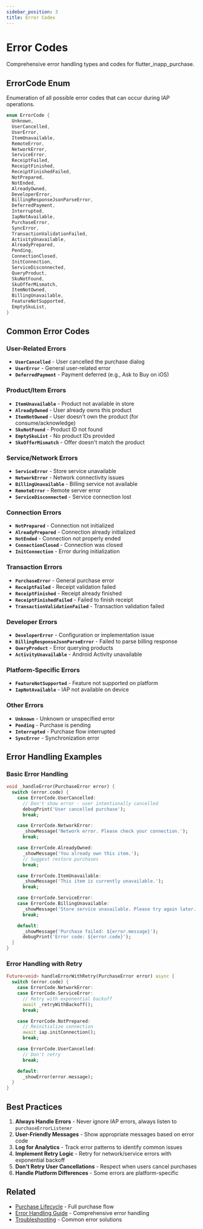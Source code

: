 ```yaml
---
sidebar_position: 3
title: Error Codes
---
```


# Error Codes

Comprehensive error handling types and codes for flutter_inapp_purchase.

## ErrorCode Enum

Enumeration of all possible error codes that can occur during IAP operations.

```dart
enum ErrorCode {
  Unknown,
  UserCancelled,
  UserError,
  ItemUnavailable,
  RemoteError,
  NetworkError,
  ServiceError,
  ReceiptFailed,
  ReceiptFinished,
  ReceiptFinishedFailed,
  NotPrepared,
  NotEnded,
  AlreadyOwned,
  DeveloperError,
  BillingResponseJsonParseError,
  DeferredPayment,
  Interrupted,
  IapNotAvailable,
  PurchaseError,
  SyncError,
  TransactionValidationFailed,
  ActivityUnavailable,
  AlreadyPrepared,
  Pending,
  ConnectionClosed,
  InitConnection,
  ServiceDisconnected,
  QueryProduct,
  SkuNotFound,
  SkuOfferMismatch,
  ItemNotOwned,
  BillingUnavailable,
  FeatureNotSupported,
  EmptySkuList,
}
```

## Common Error Codes

### User-Related Errors

- **`UserCancelled`** - User cancelled the purchase dialog
- **`UserError`** - General user-related error
- **`DeferredPayment`** - Payment deferred (e.g., Ask to Buy on iOS)

### Product/Item Errors

- **`ItemUnavailable`** - Product not available in store
- **`AlreadyOwned`** - User already owns this product
- **`ItemNotOwned`** - User doesn't own the product (for consume/acknowledge)
- **`SkuNotFound`** - Product ID not found
- **`EmptySkuList`** - No product IDs provided
- **`SkuOfferMismatch`** - Offer doesn't match the product

### Service/Network Errors

- **`ServiceError`** - Store service unavailable
- **`NetworkError`** - Network connectivity issues
- **`BillingUnavailable`** - Billing service not available
- **`RemoteError`** - Remote server error
- **`ServiceDisconnected`** - Service connection lost

### Connection Errors

- **`NotPrepared`** - Connection not initialized
- **`AlreadyPrepared`** - Connection already initialized
- **`NotEnded`** - Connection not properly ended
- **`ConnectionClosed`** - Connection was closed
- **`InitConnection`** - Error during initialization

### Transaction Errors

- **`PurchaseError`** - General purchase error
- **`ReceiptFailed`** - Receipt validation failed
- **`ReceiptFinished`** - Receipt already finished
- **`ReceiptFinishedFailed`** - Failed to finish receipt
- **`TransactionValidationFailed`** - Transaction validation failed

### Developer Errors

- **`DeveloperError`** - Configuration or implementation issue
- **`BillingResponseJsonParseError`** - Failed to parse billing response
- **`QueryProduct`** - Error querying products
- **`ActivityUnavailable`** - Android Activity unavailable

### Platform-Specific Errors

- **`FeatureNotSupported`** - Feature not supported on platform
- **`IapNotAvailable`** - IAP not available on device

### Other Errors

- **`Unknown`** - Unknown or unspecified error
- **`Pending`** - Purchase is pending
- **`Interrupted`** - Purchase flow interrupted
- **`SyncError`** - Synchronization error

## Error Handling Examples

### Basic Error Handling

```dart
void _handleError(PurchaseError error) {
  switch (error.code) {
    case ErrorCode.UserCancelled:
      // Don't show error - user intentionally cancelled
      debugPrint('User cancelled purchase');
      break;

    case ErrorCode.NetworkError:
      _showMessage('Network error. Please check your connection.');
      break;

    case ErrorCode.AlreadyOwned:
      _showMessage('You already own this item.');
      // Suggest restore purchases
      break;

    case ErrorCode.ItemUnavailable:
      _showMessage('This item is currently unavailable.');
      break;

    case ErrorCode.ServiceError:
    case ErrorCode.BillingUnavailable:
      _showMessage('Store service unavailable. Please try again later.');
      break;

    default:
      _showMessage('Purchase failed: ${error.message}');
      debugPrint('Error code: ${error.code}');
  }
}
```

### Error Handling with Retry

```dart
Future<void> handleErrorWithRetry(PurchaseError error) async {
  switch (error.code) {
    case ErrorCode.NetworkError:
    case ErrorCode.ServiceError:
      // Retry with exponential backoff
      await _retryWithBackoff();
      break;

    case ErrorCode.NotPrepared:
      // Reinitialize connection
      await iap.initConnection();
      break;

    case ErrorCode.UserCancelled:
      // Don't retry
      break;

    default:
      _showError(error.message);
  }
}
```

## Best Practices

1. **Always Handle Errors** - Never ignore IAP errors, always listen to `purchaseErrorListener`
2. **User-Friendly Messages** - Show appropriate messages based on error code
3. **Log for Analytics** - Track error patterns to identify common issues
4. **Implement Retry Logic** - Retry for network/service errors with exponential backoff
5. **Don't Retry User Cancellations** - Respect when users cancel purchases
6. **Handle Platform Differences** - Some errors are platform-specific

## Related

- [Purchase Lifecycle](../../guides/lifecycle) - Full purchase flow
- [Error Handling Guide](../../guides/error-handling) - Comprehensive error handling
- [Troubleshooting](../../guides/troubleshooting) - Common error solutions
